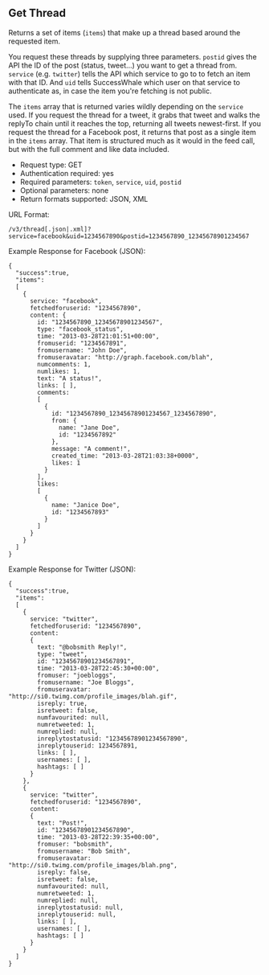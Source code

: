 Get Thread
----------

Returns a set of items (`items`) that make up a thread based around the requested item.

You request these threads by supplying three parameters. `postid` gives the API the ID of the post (status, tweet...) you want to get a thread from. `service` (e.g. `twitter`) tells the API which service to go to to fetch an item with that ID. And `uid` tells SuccessWhale which user on that service to authenticate as, in case the item you're fetching is not public.

The `items` array that is returned varies wildly depending on the `service` used. If you request the thread for a tweet, it grabs that tweet and walks the replyTo chain until it reaches the top, returning all tweets newest-first. If you request the thread for a Facebook post, it returns that post as a single item in the `items` array. That item is structured much as it would in the feed call, but with the full comment and like data included.

* Request type: GET
* Authentication required: yes
* Required parameters: `token`, `service`, `uid`, `postid`
* Optional parameters: none
* Return formats supported: JSON, XML

URL Format:

    /v3/thread[.json|.xml]?service=facebook&uid=1234567890&postid=1234567890_12345678901234567

Example Response for Facebook (JSON):

    {
      "success":true,
      "items":
      [
        {
          service: "facebook",
          fetchedforuserid: "1234567890",
          content: {
            id: "1234567890_12345678901234567",
            type: "facebook_status",
            time: "2013-03-28T21:01:51+00:00",
            fromuserid: "1234567891",
            fromusername: "John Doe",
            fromuseravatar: "http://graph.facebook.com/blah",
            numcomments: 1,
            numlikes: 1,
            text: "A status!",
            links: [ ],
            comments:
            [
              {
                id: "1234567890_12345678901234567_1234567890",
                from: {
                  name: "Jane Doe",
                  id: "1234567892"
                },
                message: "A comment!",
                created_time: "2013-03-28T21:03:38+0000",
                likes: 1
              }
            ],
            likes:
            [
              {
                name: "Janice Doe",
                id: "1234567893"
              }
            ]
          }
        }
      ]
    }

Example Response for Twitter (JSON):

    {
      "success":true,
      "items":
      [
        {
          service: "twitter",
          fetchedforuserid: "1234567890",
          content:
          {
            text: "@bobsmith Reply!",
            type: "tweet",
            id: "12345678901234567891",
            time: "2013-03-28T22:45:30+00:00",
            fromuser: "joebloggs",
            fromusername: "Joe Bloggs",
            fromuseravatar: "http://si0.twimg.com/profile_images/blah.gif",
            isreply: true,
            isretweet: false,
            numfavourited: null,
            numretweeted: 1,
            numreplied: null,
            inreplytostatusid: "12345678901234567890",
            inreplytouserid: 1234567891,
            links: [ ],
            usernames: [ ],
            hashtags: [ ]
          }
        },
        {
          service: "twitter",
          fetchedforuserid: "1234567890",
          content:
          {
            text: "Post!",
            id: "12345678901234567890",
            time: "2013-03-28T22:39:35+00:00",
            fromuser: "bobsmith",
            fromusername: "Bob Smith",
            fromuseravatar: "http://si0.twimg.com/profile_images/blah.png",
            isreply: false,
            isretweet: false,
            numfavourited: null,
            numretweeted: 1,
            numreplied: null,
            inreplytostatusid: null,
            inreplytouserid: null,
            links: [ ],
            usernames: [ ],
            hashtags: [ ]
          }
        }
      ]
    }
